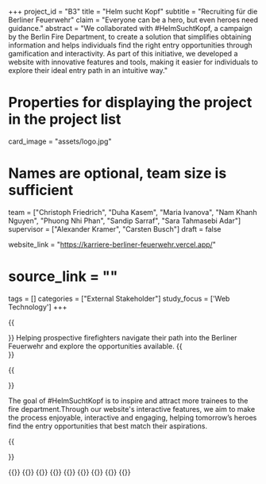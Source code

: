 +++
project_id = "B3"
title = "Helm sucht Kopf"
subtitle = "Recruiting für die Berliner Feuerwehr"
claim = "Everyone can be a hero, but even heroes need guidance."
abstract = "We collaborated with #HelmSuchtKopf, a campaign by the Berlin Fire Department, to create a solution that simplifies obtaining information and helps individuals find the right entry opportunities through gamification and interactivity. As part of this initiative, we developed a website with innovative features and tools, making it easier for individuals to explore their ideal entry path in an intuitive way."

# Properties for displaying the project in the project list
card_image = "assets/logo.jpg"

# Names are optional, team size is sufficient
team = ["Christoph Friedrich", "Duha Kasem", "Maria Ivanova", "Nam Khanh Nguyen", "Phuong Nhi Phan", "Sandip Sarraf", "Sara Tahmasebi Adar"]
supervisor = ["Alexander Kramer", "Carsten Busch"]
draft = false

website_link = "https://karriere-berliner-feuerwehr.vercel.app/"
# source_link = ""

tags = []
categories = ["External Stakeholder"]
study_focus = ['Web Technology']
+++

[//]: # ({{<image src="assets/banner.png" alt="A banner showing the pages of the website.">}})

{{<section title="Intro">}}
Helping prospective firefighters navigate their path into the Berliner Feuerwehr and explore the
opportunities available.
{{</section>}}

{{<section title="The Goal">}}

The goal of #HelmSuchtKopf is to inspire and attract more trainees to the fire
department.Through our website's interactive features, we aim to make the process enjoyable,
interactive and engaging, helping tomorrow’s heroes find the entry opportunities that best match
their aspirations.

{{</section>}}

{{<gallery>}}
{{<team-member image="team/christoph.jpg" name="Christoph Friedrich">}}
{{<team-member image="team/duha.jpg" name="Duha Kasem">}}
{{<team-member image="team/maria.jpg" name="Maria Ivanova">}}
{{<team-member image="team/nam.jpg" name="Nam Khanh Nguyen">}}
{{<team-member image="team/nhi.jpg" name="Phuong Nhi Phan">}}
{{<team-member image="team/sandip.jpg" name="Sandip Sarraf">}}
{{<team-member image="team/sara.jpg" name="Sara Tahmasebi Adar">}}
{{</gallery>}}